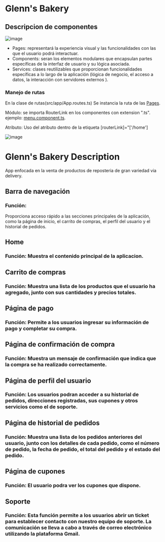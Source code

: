 # Glenn's Bakery


## Descripcion de componentes
![image](https://github.com/PixelForgeUTP/Glenns-Bakery/assets/93150198/0cc64894-37da-4e15-b6b1-1277e9f3526c)
- Pages:  representará la experiencia visual y las funcionalidades con las que el usuario podrá interactuar.
- Components: seran los elementos modulares que encapsulan partes específicas de la interfaz de usuario y su lógica asociada. 
- Services: clases reutilizables que proporcionan funcionalidades específicas a lo largo de la aplicación (lógica de negocio, el acceso a datos, la interacción con servidores externos ).

### Manejo de rutas
En la clase de rutas(src/app/App.routes.ts) Se instancia la ruta de las [Pages](https://github.com/PixelForgeUTP/Glenns-Bakery/blob/main/src/app/app.routes.ts).

Módulo: se importa RouterLink en los componentes con extension ".ts".
ejemplo: [menu.component.ts](https://github.com/PixelForgeUTP/Glenns-Bakery/blob/main/src/app/components/menu/menu.component.ts).

Atributo: Uso del atributo dentro de la etiqueta [routerLink]="['/home']

![image](https://github.com/PixelForgeUTP/Glenns-Bakery/assets/93150198/337b8236-4cd0-470d-b1c3-18e09295e51d)

# Glenn's Bakery Description
App enfocada en la venta de productos de reposteria de gran variedad via delivery.
## Barra de navegación
### Función:
Proporciona acceso rápido a las secciones principales de la aplicación, como la página de inicio, el carrito de compras, el perfil del usuario y el historial de pedidos.
## Home
### Función: Muestra el contenido principal de la aplicacion.
## Carrito de compras
### Función: Muestra una lista de los productos que el usuario ha agregado, junto con sus cantidades y precios totales.
## Página de pago
### Función: Permite a los usuarios ingresar su información de pago y completar su compra.
## Página de confirmación de compra
### Función: Muestra un mensaje de confirmación que indica que la compra se ha realizado correctamente. 
## Página de perfil del usuario
### Función: Los usuarios podran acceder a su historial de pedidos, direcciones registradas, sus cupones y otros servicios como el de soporte.
## Página de historial de pedidos
### Función: Muestra una lista de los pedidos anteriores del usuario, junto con los detalles de cada pedido, como el número de pedido, la fecha de pedido, el total del pedido y el estado del pedido.
## Página de cupones
### Función: El usuario podra ver los cupones que dispone.
## Soporte
### Función: Esta función permite a los usuarios abrir un ticket para establecer contacto con nuestro equipo de soporte. La comunicación se lleva a cabo a través de correo electrónico utilizando la plataforma Gmail.
